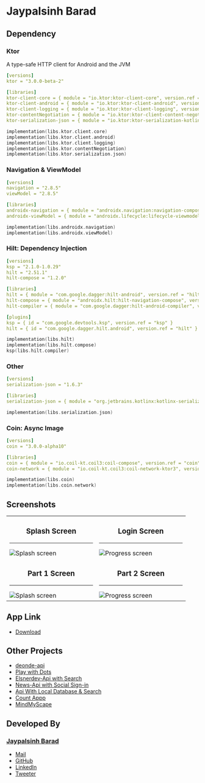 # Jaypalsinh Barad

## Dependency 
### Ktor
A type-safe HTTP client for Android and the JVM
```yml
[versions]
ktor = "3.0.0-beta-2"

[libraries]
ktor-client-core = { module = "io.ktor:ktor-client-core", version.ref = "ktor" }
ktor-client-android = { module = "io.ktor:ktor-client-android", version.ref = "ktor" }
ktor-client-logging = { module = "io.ktor:ktor-client-logging", version.ref = "ktor" }
ktor-contentNegotiation = { module = "io.ktor:ktor-client-content-negotiation", version.ref = "ktor" }
ktor-serialization-json = { module = "io.ktor:ktor-serialization-kotlinx-json", version.ref = "ktor" }
```

```kotlin
implementation(libs.ktor.client.core)
implementation(libs.ktor.client.android)
implementation(libs.ktor.client.logging)
implementation(libs.ktor.contentNegotiation)
implementation(libs.ktor.serialization.json)
```

### Navigation & ViewModel
```yml
[versions]
navigation = "2.8.5"
viewModel = "2.8.5"

[libraries]
androidx-navigation = { module = "androidx.navigation:navigation-compose", version.ref = "navigation" }
androidx-viewModel = { module = "androidx.lifecycle:lifecycle-viewmodel-compose", version.ref = "viewModel" }
```

```kotlin
implementation(libs.androidx.navigation)
implementation(libs.androidx.viewModel)
```

### Hilt: Dependency Injection
```yml
[versions]
ksp = "2.1.0-1.0.29"
hilt = "2.51.1"
hilt-compose = "1.2.0"

[libraries]
hilt = { module = "com.google.dagger:hilt-android", version.ref = "hilt" }
hilt-compose = { module = "androidx.hilt:hilt-navigation-compose", version.ref = "hilt-compose" }
hilt-compiler = { module = "com.google.dagger:hilt-android-compiler", version.ref = "hilt" }

[plugins]
ksp = { id = "com.google.devtools.ksp", version.ref = "ksp" }
hilt = { id = "com.google.dagger.hilt.android", version.ref = "hilt" }
```

```kotlin
implementation(libs.hilt)
implementation(libs.hilt.compose)
ksp(libs.hilt.compiler)
```

### Other
```yml
[versions]
serialization-json = "1.6.3"

[libraries]
serialization-json = { module = "org.jetbrains.kotlinx:kotlinx-serialization-json", version.ref = "serialization-json" }
```

```kotlin
implementation(libs.serialization.json)
```

### Coin: Async Image
```yml
[versions]
coin = "3.0.0-alpha10"

[libraries]
coin = { module = "io.coil-kt.coil3:coil-compose", version.ref = "coin" }
coin-network = { module = "io.coil-kt.coil3:coil-network-ktor3", version.ref = "coin" }
```
```kotlin
implementation(libs.coin)
implementation(libs.coin.network)
```

## Screenshots
<table>
    <tr>
        <td width="33%">
            <h3 align="center">Splash Screen</h3>
            <hr>          
            <img src="https://github.com/user-attachments/assets/adff21ce-27eb-4486-a29c-9e9577a4badc" alt="Splash screen">           
        </td>
       <td width="33%">
            <h3 align="center">Login Screen</h3>
            <hr>          
            <img src="https://github.com/user-attachments/assets/9a2cf3a8-1215-4e0d-8214-92311671b6db" alt="Progress screen">           
       </td>
    </tr>
  <tr>
        <td width="33%">
            <h3 align="center">Part 1 Screen</h3>
            <hr>          
            <img src="https://github.com/user-attachments/assets/6f670dac-ab4d-4329-88ba-7fa7bd23e54a" alt="Splash screen">           
        </td>
       <td width="33%">
            <h3 align="center">Part 2 Screen</h3>
            <hr>          
            <img src="https://github.com/user-attachments/assets/c02ca06d-0f16-4e1e-a974-e75cd3af19ad" alt="Progress screen">           
        </td>
    </tr>
</table> 

## App Link
- <a href="https://drive.google.com/file/d/1hsIFwXg-_pRYgYZ_y-WpJBKJEohO6C2K/view?usp=sharing">Download</a>

## Other Projects 
- <a href="https://github.com/Jdbarad/deonde-api">deonde-api</a>
- <a href="https://github.com/Jdbarad/Play-with-Dots">Play with Dots</a>
- <a href="https://github.com/Jdbarad/Api-App-with-Search">Elsnerdev-Api with Search</a>
- <a href="https://github.com/Jdbarad/News-App-Android">News-Api with Social Sign-in</a>
- <a href="https://github.com/Jdbarad/QfonApp/">Api With Local Database & Search</a>
- <a href="https://github.com/Jdbarad/CountApp">Count Appp</a>
- <a href="https://github.com/Jdbarad/MindMyScape">MindMyScape</a>

## Developed By
### [Jaypalsinh Barad](https://jdbarad.live/)
- <a href="mailto:jdbarad1010@gmail.com">Mail</a>
- <a href="https://www.github.com/Jdbarad">GitHub</a>
- <a href="https://www.linkedin.com/in/jdbarad">LinkedIn</a>
- <a href="https://twitter.com/jdbarad1010">Tweeter</a>
